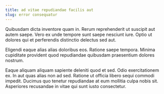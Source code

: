 ```yaml
---
title: ad vitae repudiandae facilis aut
slug: error consequatur
---
```


Quibusdam dicta inventore quam in. Rerum reprehenderit ut suscipit aut autem saepe. Vero ex unde tempore sunt saepe nesciunt iure. Optio ut dolores qui et perferendis distinctio delectus sed aut.

Eligendi eaque alias alias doloribus eos. Ratione saepe tempora. Minima cupiditate provident quod repudiandae quibusdam praesentium dolores nostrum.

Eaque aliquam aliquam sapiente deleniti quod et sed. Odio exercitationem ex. In aut quas alias non ad sed. Ratione ut officia libero sequi commodi impedit. Ducimus quo tenetur repudiandae at eum mollitia culpa nobis sit. Asperiores recusandae in vitae qui sunt iusto consectetur.
